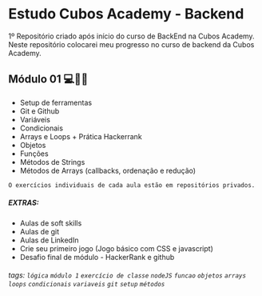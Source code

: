 # Estudo Cubos Academy - Backend

1º Repositório criado após início do curso de BackEnd na Cubos Academy.
Neste repositório colocarei meu progresso no curso de backend da Cubos Academy.

## Módulo 01 💻👩‍💻

- Setup de ferramentas
- Git e Github
- Variáveis
- Condicionais
- Arrays e Loops + Prática Hackerrank
- Objetos
- Funções
- Métodos de Strings
- Métodos de Arrays (callbacks, ordenação e redução)

`O exercícios individuais de cada aula estão em repositórios privados.`

##### EXTRAS:

- Aulas de soft skills
- Aulas de git
- Aulas de LinkedIn
- Crie seu primeiro jogo (Jogo básico com CSS e javascript)
- Desafio final de módulo - HackerRank e github

###### tags: `lógica` `módulo 1` `exercício de classe` `nodeJS` `funcao` `objetos` `arrays` `loops` `condicionais` `variaveis` `git` `setup` `métodos`
